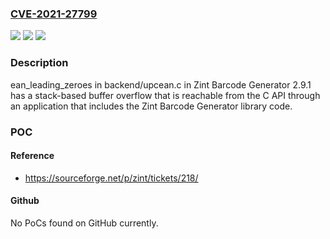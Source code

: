 ### [CVE-2021-27799](https://cve.mitre.org/cgi-bin/cvename.cgi?name=CVE-2021-27799)
![](https://img.shields.io/static/v1?label=Product&message=n%2Fa&color=blue)
![](https://img.shields.io/static/v1?label=Version&message=n%2Fa&color=blue)
![](https://img.shields.io/static/v1?label=Vulnerability&message=n%2Fa&color=brighgreen)

### Description

ean_leading_zeroes in backend/upcean.c in Zint Barcode Generator 2.9.1 has a stack-based buffer overflow that is reachable from the C API through an application that includes the Zint Barcode Generator library code.

### POC

#### Reference
- https://sourceforge.net/p/zint/tickets/218/

#### Github
No PoCs found on GitHub currently.

